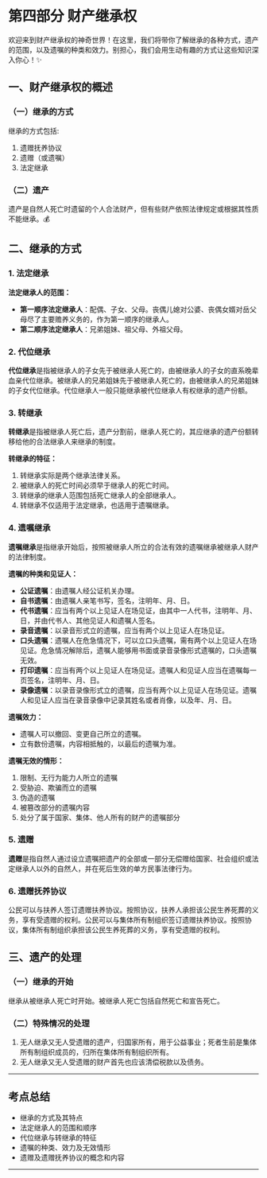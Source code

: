 # 第四部分 财产继承权

欢迎来到财产继承权的神奇世界！在这里，我们将带你了解继承的各种方式，遗产的范围，以及遗嘱的种类和效力。别担心，我们会用生动有趣的方式让这些知识深入你心！✨

## 一、财产继承权的概述

### （一）继承的方式

继承的方式包括:
1. 遗赠抚养协议
2. 遗赠（或遗嘱）
3. 法定继承

### （二）遗产

遗产是自然人死亡时遗留的个人合法财产，但有些财产依照法律规定或根据其性质不能继承。💰

## 二、继承的方式

### 1. 法定继承

**法定继承人的范围：**
- **第一顺序法定继承人**：配偶、子女、父母。丧偶儿媳对公婆、丧偶女婿对岳父母尽了主要赡养义务的，作为第一顺序的继承人。
- **第二顺序法定继承人**：兄弟姐妹、祖父母、外祖父母。

### 2. 代位继承

**代位继承**是指被继承人的子女先于被继承人死亡的，由被继承人的子女的直系晚辈血亲代位继承。被继承人的兄弟姐妹先于被继承人死亡的，由被继承人的兄弟姐妹的子女代位继承。代位继承人一般只能继承被代位继承人有权继承的遗产份额。

### 3. 转继承

**转继承**是指被继承人死亡后，遗产分割前，继承人死亡的，其应继承的遗产份额转移给他的合法继承人来继承的制度。

**转继承的特征：**
1. 转继承实际是两个继承法律关系。
2. 被继承人的死亡时间必须早于继承人的死亡时间。
3. 转继承的继承人范围包括死亡继承人的全部继承人。
4. 转继承不仅适用于法定继承，也适用于遗嘱继承。

### 4. 遗嘱继承

**遗嘱继承**是指继承开始后，按照被继承人所立的合法有效的遗嘱继承被继承人财产的法律制度。

**遗嘱的种类和见证人：**
- **公证遗嘱**：由遗嘱人经公证机关办理。
- **自书遗嘱**：由遗嘱人亲笔书写，签名，注明年、月、日。
- **代书遗嘱**：应当有两个以上见证人在场见证，由其中一人代书，注明年、月、日，并由代书人、其他见证人和遗嘱人签名。
- **录音遗嘱**：以录音形式立的遗嘱，应当有两个以上见证人在场见证。
- **口头遗嘱**：遗嘱人在危急情况下，可以立口头遗嘱，需有两个以上见证人在场见证。危急情况解除后，遗嘱人能够用书面或录音录像形式遗嘱的，口头遗嘱无效。
- **打印遗嘱**：应当有两个以上见证人在场见证。遗嘱人和见证人应当在遗嘱每一页签名，注明年、月、日。
- **录像遗嘱**：以录音录像形式立的遗嘱，应当有两个以上见证人在场见证。遗嘱人和见证人应当在录音录像中记录其姓名或者肖像，以及年、月、日。

**遗嘱效力：**
- 遗嘱人可以撤回、变更自己所立的遗嘱。
- 立有数份遗嘱，内容相抵触的，以最后的遗嘱为准。

**遗嘱无效的情形：**
1. 限制、无行为能力人所立的遗嘱
2. 受胁迫、欺骗而立的遗嘱
3. 伪造的遗嘱
4. 被篡改部分的遗嘱内容
5. 处分了属于国家、集体、他人所有的财产的遗嘱部分

### 5. 遗赠

**遗赠**是指自然人通过设立遗嘱把遗产的全部或一部分无偿赠给国家、社会组织或法定继承人以外的自然人，并在死后生效的单方民事法律行为。

### 6. 遗赠抚养协议

公民可以与扶养人签订遗赠扶养协议。按照协议，扶养人承担该公民生养死葬的义务，享有受遗赠的权利。公民可以与集体所有制组织签订遗赠扶养协议。按照协议，集体所有制组织承担该公民生养死葬的义务，享有受遗赠的权利。

## 三、遗产的处理

### （一）继承的开始

继承从被继承人死亡时开始。被继承人死亡包括自然死亡和宣告死亡。

### （二）特殊情况的处理

1. 无人继承又无人受遗赠的遗产，归国家所有，用于公益事业；死者生前是集体所有制组织成员的，归所在集体所有制组织所有。
2. 无人继承又无人受遗赠的财产首先也应该清偿税款以及债务。

---

## 考点总结

- 继承的方式及其特点
- 法定继承人的范围和顺序
- 代位继承与转继承的特征
- 遗嘱的种类、效力及无效情形
- 遗赠及遗赠抚养协议的概念和内容

---
